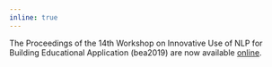 ```yaml
---
inline: true
---
```


The Proceedings of the 14th Workshop on Innovative Use of NLP for Building Educational Application (bea2019) are now available [online](https://www.aclweb.org/anthology/volumes/W19-44/).
